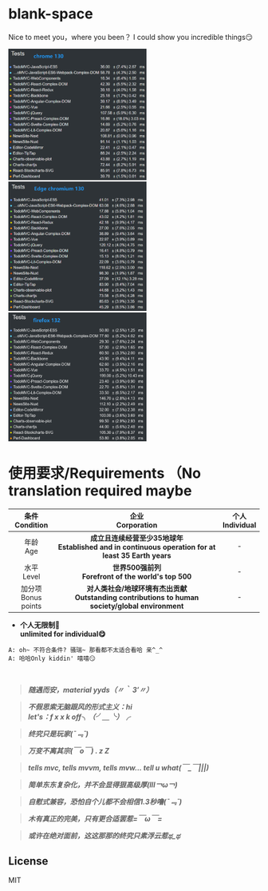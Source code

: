 # blank-space
Nice to meet you，where you been？ I could show you incredible things😏

<img src=src/chrome.png width=55%>
<img src=src/edge.png width=55%>
<img src=src/firefox.png width=55%>

# 使用要求/Requirements （No translation required maybe

| 条件<br>Condition | 企业<br>Corporation | 个人<br>Individual |
| :--: | :--: | :--: |
| 年龄<br>Age | **成立且连续经营至少35地球年<br>Established and in continuous operation for at least 35 Earth years** | - |
| 水平<br>Level | **世界500强前列<br>Forefront of the world's top 500** | - |
| 加分项<br>Bonus points | **对人类社会/地球环境有杰出贡献<br>Outstanding contributions to human society/global environment** | - |

- **个人无限制🤤<br>unlimited for individual😋**

```
A: oh~ 不符合条件? 骚瑞~ 那看都不太适合看哈 亲^_^
A: 哈哈Only kiddin' 嘻嘻😏
```
<br>

> ***随遇而安，material yyds（〃｀ 3′〃）***

> ***不假思索无脑跟风的形式主义：hi<br> let's：f x x k off╮（╯＿╰）╭***

> ***终究只是玩家(ˉ﹃ˉ)***

> ***万变不离其宗(￣o￣) . z Z***

> ***tells mvc, tells mvvm, tells mvw... tell u what(￣_￣|||)***

> ***简单东东复杂化，并不会显得狠高级厚(lll￢ω￢)***

> ***自慰式兼容，恐怕自个儿都不会相信1.3秒噜(ˉ﹃ˉ)***

> ***木有真正的完美，只有更合适罢惹=￣ω￣=***

> ***或许在绝对面前，这这那那的终究只素浮云惹ಥ_ಥ***

## License

MIT
